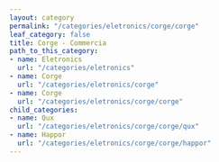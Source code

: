 ```yaml
---
layout: category
permalink: "/categories/eletronics/corge/corge"
leaf_category: false
title: Corge - Commercia
path_to_this_category:
- name: Eletronics
  url: "/categories/eletronics"
- name: Corge
  url: "/categories/eletronics/corge"
- name: Corge
  url: "/categories/eletronics/corge/corge"
child_categories:
- name: Qux
  url: "/categories/eletronics/corge/corge/qux"
- name: Happor
  url: "/categories/eletronics/corge/corge/happor"
---
```

